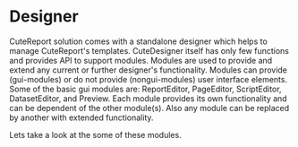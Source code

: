 Designer
====


CuteReport solution comes with a standalone designer which helps to manage CuteReport's templates. CuteDesigner itself has only few functions and provides API to support modules. Modules are used to provide and extend any current or further designer's functionality. Modules can provide (gui-modules) or do not provide (nongui-modules) user interface elements. Some of the basic gui modules are: ReportEditor, PageEditor, ScriptEditor, DatasetEditor, and Preview. Each module provides its own functionality and can be dependent of the other module(s). Also any module can be replaced by another with extended functionality.

Lets take a look at the some of these modules.
